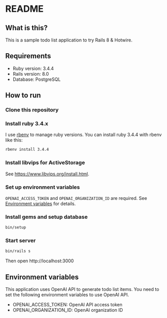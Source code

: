 # README

## What is this?
This is a sample todo list application to try Rails 8 & Hotwire.

## Requirements
* Ruby version: 3.4.4
* Rails version: 8.0
* Database: PostgreSQL

## How to run
### Clone this repository

### Install ruby 3.4.x
I use [rbenv](https://github.com/rbenv/rbenv) to manage ruby versions. You can install ruby 3.4.4 with rbenv like this:
```bash
rbenv install 3.4.4
```

### Install libvips for ActiveStorage
See https://www.libvips.org/install.html.

### Set up environment variables
`OPENAI_ACCESS_TOKEN` and `OPENAI_ORGANIZATION_ID` are required. See [Environment variables](#environment-variables) for details.

### Install gems and setup database
```bash
bin/setup
```

### Start server
```bash
bin/rails s
```

Then open http://localhost:3000

## Environment variables
This application uses OpenAI API to generate todo list items. You need to set the following environment variables to use OpenAI API.

* OPENAI_ACCESS_TOKEN: OpenAI API access token
* OPENAI_ORGANIZATION_ID: OpenAI organization ID
